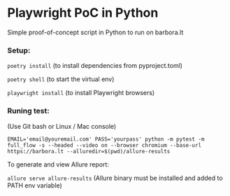 
# Playwright PoC in Python

Simple proof-of-concept script in Python to run on barbora.lt

### Setup:

`poetry install` (to install dependencies from pyproject.toml)

`poetry shell` (to start the virtual env)

`playwright install` (to install Playwright browsers)

### Runing test:

(Use Git bash or Linux / Mac console)

`EMAIL='email@youremail.com' PASS='yourpass' python -m pytest -m full_flow -s --headed --video on --browser chromium --base-url https://barbora.lt --alluredir=$(pwd)/allure-results`


To generate and view Allure report:

`allure serve allure-results` (Allure binary must be installed and added to PATH env variable)
